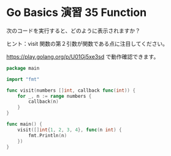 # Go Basics 演習 35 Function

次のコードを実行すると、どのように表示されますか？

ヒント：visit 関数の第２引数が関数である点に注目してください。

https://play.golang.org/p/U01Gj5xe3sd で動作確認できます。

```go
package main

import "fmt"

func visit(numbers []int, callback func(int)) {
	for _, n := range numbers {
		callback(n)
	}
}

func main() {
	visit([]int{1, 2, 3, 4}, func(n int) {
		fmt.Println(n)
	})
}
```
